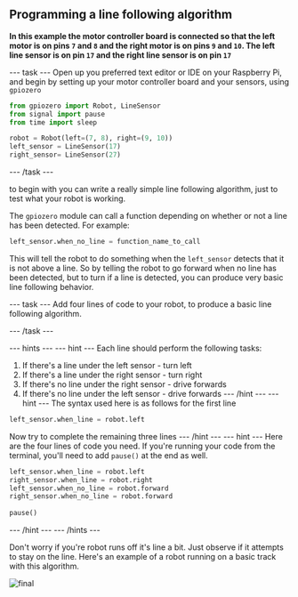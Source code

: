 ## Programming a line following algorithm

**In this example the motor controller board is connected so that the left motor is on pins `7` and `8` and the right motor is on pins `9` and `10`. The left line sensor is on pin `17` and the right line sensor is on pin `17`**

--- task ---
Open up you preferred text editor or IDE on your Raspberry Pi, and begin by setting up your motor controller board and your sensors, using `gpiozero`

```python
from gpiozero import Robot, LineSensor
from signal import pause
from time import sleep

robot = Robot(left=(7, 8), right=(9, 10)) 
left_sensor = LineSensor(17)
right_sensor= LineSensor(27)
```
--- /task ---

to begin with you can write a really simple line following algorithm, just to test what your robot is working.

The `gpiozero` module can call a function depending on whether or not a line has been detected. For example:

```python
left_sensor.when_no_line = function_name_to_call
```

This will tell the robot to do something when the `left_sensor` detects that it is not above a line.
So by telling the robot to go forward when no line has been detected, but to turn if a line is detected, you can produce very basic line following behavior.

--- task ---
Add four lines of code to your robot, to produce a basic line following algorithm.

--- /task ---

--- hints --- --- hint ---
Each line should perform the following tasks:
1. If there's a line under the left sensor - turn left
2. If there's a line under the right sensor - turn right
3. If there's no line under the right sensor - drive forwards
4. If there's no line under the left sensor - drive forwards
--- /hint --- --- hint ---
The syntax used here is as follows for the first line
```python
left_sensor.when_line = robot.left
```
Now try to complete the remaining three lines
--- /hint --- --- hint ---
Here are the four lines of code you need. If you're running your code from the terminal, you'll need to add `pause()` at the end as well.

```python
left_sensor.when_line = robot.left
right_sensor.when_line = robot.right
left_sensor.when_no_line = robot.forward
right_sensor.when_no_line = robot.forward
                 
pause()
```
--- /hint --- --- /hints ---

Don't worry if you're robot runs off it's line a bit. Just observe if it attempts to stay on the line. Here's an example of a robot running on a basic track with this algorithm.

![final](images/final.gif)
